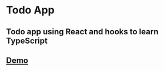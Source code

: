 # Todo App

## Todo app using React and hooks to learn TypeScript

## [Demo](https://tstodo.herokuapp.com/)